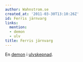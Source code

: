 ```yaml
---
author: Wahnstrom.se
created_at: '2011-03-30T13:10:26Z'
id: Ferris järnvarg
links:
  mention:
  - demon
  - ulv
title: Ferris järnvarg
---
```


En [demon] i [ulvskepnad].

  [demon]: demon
  [ulvskepnad]: ulv